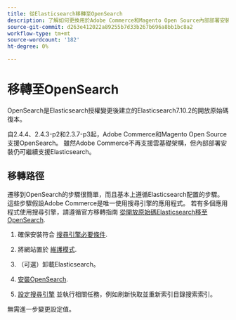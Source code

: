 ```yaml
---
title: 從Elasticsearch移轉至OpenSearch
description: 了解如何更換用於Adobe Commerce和Magento Open Source內部部署安裝的搜尋引擎。
source-git-commit: d263e412022a89255b7d33b267b696a8bb1bc8a2
workflow-type: tm+mt
source-wordcount: '182'
ht-degree: 0%

---
```



# 移轉至OpenSearch

OpenSearch是Elasticsearch授權變更後建立的Elasticsearch7.10.2的開放原始碼復本。

自2.4.4、2.4.3-p2和2.3.7-p3起，Adobe Commerce和Magento Open Source支援OpenSearch。 雖然Adobe Commerce不再支援雲基礎架構，但內部部署安裝仍可繼續支援Elasticsearch。

## 移轉路徑

遷移到OpenSearch的步驟很簡單，而且基本上遵循Elasticsearch配置的步驟。 這些步驟假設Adobe Commerce是唯一使用搜尋引擎的應用程式。 若有多個應用程式使用搜尋引擎，請遵循官方移轉指南 [從開放原始碼Elasticsearch移至OpenSearch](https://opensearch.org/blog/technical-posts/2021/10/moving-from-opensource-elasticsearch-to-opensearch/).

1. 確保安裝符合 [搜尋引擎必要條件](../../installation/prerequisites/search-engine/overview.md).

1. 將網站置於 [維護模式](../../installation/tutorials/maintenance-mode.md).

1. （可選）卸載Elasticsearch。

1. [安裝OpenSearch](https://opensearch.org/docs/latest/opensearch/install/important-settings/).

1. [設定搜尋引擎](../../configuration/search/configure-search-engine.md) 並執行相關任務，例如刷新快取並重新索引目錄搜索索引。

無需進一步變更設定值。
